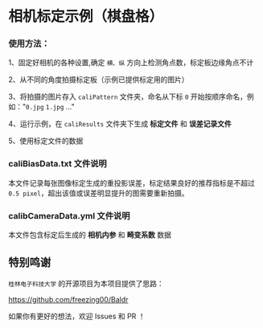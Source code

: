 # 相机标定示例（棋盘格）

### 使用方法：

1、固定好相机的各种设置,确定 `横、纵` 方向上检测角点数，标定板边缘角点不计

2、从不同的角度拍摄标定板（示例已提供标定用的图片）

3、将拍摄的图片存入 `caliPattern` 文件夹，命名从下标 `0` 开始按顺序命名，例如："`0.jpg`  `1.jpg` ..."

4、运行示例，在 `caliResults` 文件夹下生成 **标定文件** 和 **误差记录文件**

5、使用标定文件的数据

### caliBiasData.txt 文件说明
本文件记录每张图像标定生成的重投影误差，标定结果良好的推荐指标是不超过 `0.5 pixel`，超出该值或误差明显提升的图需要重新拍摄。

### calibCameraData.yml 文件说明
本文件包含标定后生成的 **相机内参** 和 **畸变系数** 数据

## 特别鸣谢
`桂林电子科技大学` 的开源项目为本项目提供了思路：

https://github.com/freezing00/Baldr

如果你有更好的想法，欢迎 Issues 和 PR ！